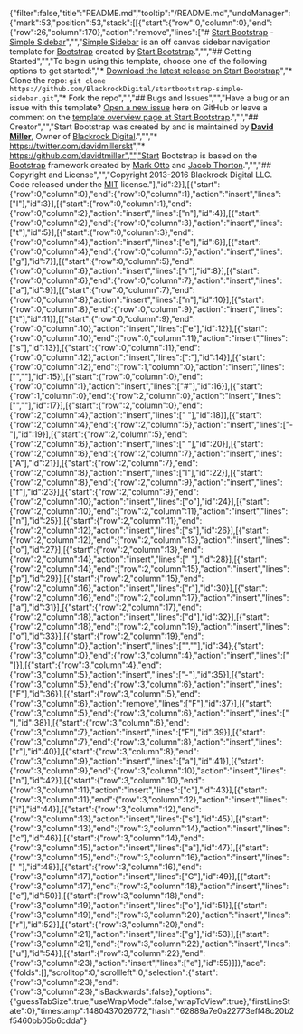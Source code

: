 {"filter":false,"title":"README.md","tooltip":"/README.md","undoManager":{"mark":53,"position":53,"stack":[[{"start":{"row":0,"column":0},"end":{"row":26,"column":170},"action":"remove","lines":["# [Start Bootstrap](http://startbootstrap.com/) - [Simple Sidebar](http://startbootstrap.com/template-overviews/simple-sidebar/)","","[Simple Sidebar](http://startbootstrap.com/template-overviews/simple-sidebar/) is an off canvas sidebar navigation template for [Bootstrap](http://getbootstrap.com/) created by [Start Bootstrap](http://startbootstrap.com/).","","## Getting Started","","To begin using this template, choose one of the following options to get started:","* [Download the latest release on Start Bootstrap](http://startbootstrap.com/template-overviews/simple-sidebar/)","* Clone the repo: `git clone https://github.com/BlackrockDigital/startbootstrap-simple-sidebar.git`","* Fork the repo","","## Bugs and Issues","","Have a bug or an issue with this template? [Open a new issue](https://github.com/BlackrockDigital/startbootstrap-simple-sidebar/issues) here on GitHub or leave a comment on the [template overview page at Start Bootstrap](http://startbootstrap.com/template-overviews/simple-sidebar/).","","## Creator","","Start Bootstrap was created by and is maintained by **[David Miller](http://davidmiller.io/)**, Owner of [Blackrock Digital](http://blackrockdigital.io/).","","* https://twitter.com/davidmillerskt","* https://github.com/davidtmiller","","Start Bootstrap is based on the [Bootstrap](http://getbootstrap.com/) framework created by [Mark Otto](https://twitter.com/mdo) and [Jacob Thorton](https://twitter.com/fat).","","## Copyright and License","","Copyright 2013-2016 Blackrock Digital LLC. Code released under the [MIT](https://github.com/BlackrockDigital/startbootstrap-simple-sidebar/blob/gh-pages/LICENSE) license."],"id":2}],[{"start":{"row":0,"column":0},"end":{"row":0,"column":1},"action":"insert","lines":["I"],"id":3}],[{"start":{"row":0,"column":1},"end":{"row":0,"column":2},"action":"insert","lines":["n"],"id":4}],[{"start":{"row":0,"column":2},"end":{"row":0,"column":3},"action":"insert","lines":["t"],"id":5}],[{"start":{"row":0,"column":3},"end":{"row":0,"column":4},"action":"insert","lines":["e"],"id":6}],[{"start":{"row":0,"column":4},"end":{"row":0,"column":5},"action":"insert","lines":["g"],"id":7}],[{"start":{"row":0,"column":5},"end":{"row":0,"column":6},"action":"insert","lines":["r"],"id":8}],[{"start":{"row":0,"column":6},"end":{"row":0,"column":7},"action":"insert","lines":["a"],"id":9}],[{"start":{"row":0,"column":7},"end":{"row":0,"column":8},"action":"insert","lines":["n"],"id":10}],[{"start":{"row":0,"column":8},"end":{"row":0,"column":9},"action":"insert","lines":["t"],"id":11}],[{"start":{"row":0,"column":9},"end":{"row":0,"column":10},"action":"insert","lines":["e"],"id":12}],[{"start":{"row":0,"column":10},"end":{"row":0,"column":11},"action":"insert","lines":["s"],"id":13}],[{"start":{"row":0,"column":11},"end":{"row":0,"column":12},"action":"insert","lines":[":"],"id":14}],[{"start":{"row":0,"column":12},"end":{"row":1,"column":0},"action":"insert","lines":["",""],"id":15}],[{"start":{"row":0,"column":0},"end":{"row":0,"column":1},"action":"insert","lines":["#"],"id":16}],[{"start":{"row":1,"column":0},"end":{"row":2,"column":0},"action":"insert","lines":["",""],"id":17}],[{"start":{"row":2,"column":0},"end":{"row":2,"column":4},"action":"insert","lines":["    "],"id":18}],[{"start":{"row":2,"column":4},"end":{"row":2,"column":5},"action":"insert","lines":["-"],"id":19}],[{"start":{"row":2,"column":5},"end":{"row":2,"column":6},"action":"insert","lines":[" "],"id":20}],[{"start":{"row":2,"column":6},"end":{"row":2,"column":7},"action":"insert","lines":["A"],"id":21}],[{"start":{"row":2,"column":7},"end":{"row":2,"column":8},"action":"insert","lines":["l"],"id":22}],[{"start":{"row":2,"column":8},"end":{"row":2,"column":9},"action":"insert","lines":["f"],"id":23}],[{"start":{"row":2,"column":9},"end":{"row":2,"column":10},"action":"insert","lines":["o"],"id":24}],[{"start":{"row":2,"column":10},"end":{"row":2,"column":11},"action":"insert","lines":["n"],"id":25}],[{"start":{"row":2,"column":11},"end":{"row":2,"column":12},"action":"insert","lines":["s"],"id":26}],[{"start":{"row":2,"column":12},"end":{"row":2,"column":13},"action":"insert","lines":["o"],"id":27}],[{"start":{"row":2,"column":13},"end":{"row":2,"column":14},"action":"insert","lines":[" "],"id":28}],[{"start":{"row":2,"column":14},"end":{"row":2,"column":15},"action":"insert","lines":["p"],"id":29}],[{"start":{"row":2,"column":15},"end":{"row":2,"column":16},"action":"insert","lines":["r"],"id":30}],[{"start":{"row":2,"column":16},"end":{"row":2,"column":17},"action":"insert","lines":["a"],"id":31}],[{"start":{"row":2,"column":17},"end":{"row":2,"column":18},"action":"insert","lines":["d"],"id":32}],[{"start":{"row":2,"column":18},"end":{"row":2,"column":19},"action":"insert","lines":["o"],"id":33}],[{"start":{"row":2,"column":19},"end":{"row":3,"column":0},"action":"insert","lines":["",""],"id":34},{"start":{"row":3,"column":0},"end":{"row":3,"column":4},"action":"insert","lines":["    "]}],[{"start":{"row":3,"column":4},"end":{"row":3,"column":5},"action":"insert","lines":["-"],"id":35}],[{"start":{"row":3,"column":5},"end":{"row":3,"column":6},"action":"insert","lines":["F"],"id":36}],[{"start":{"row":3,"column":5},"end":{"row":3,"column":6},"action":"remove","lines":["F"],"id":37}],[{"start":{"row":3,"column":5},"end":{"row":3,"column":6},"action":"insert","lines":[" "],"id":38}],[{"start":{"row":3,"column":6},"end":{"row":3,"column":7},"action":"insert","lines":["F"],"id":39}],[{"start":{"row":3,"column":7},"end":{"row":3,"column":8},"action":"insert","lines":["r"],"id":40}],[{"start":{"row":3,"column":8},"end":{"row":3,"column":9},"action":"insert","lines":["a"],"id":41}],[{"start":{"row":3,"column":9},"end":{"row":3,"column":10},"action":"insert","lines":["n"],"id":42}],[{"start":{"row":3,"column":10},"end":{"row":3,"column":11},"action":"insert","lines":["c"],"id":43}],[{"start":{"row":3,"column":11},"end":{"row":3,"column":12},"action":"insert","lines":["i"],"id":44}],[{"start":{"row":3,"column":12},"end":{"row":3,"column":13},"action":"insert","lines":["s"],"id":45}],[{"start":{"row":3,"column":13},"end":{"row":3,"column":14},"action":"insert","lines":["c"],"id":46}],[{"start":{"row":3,"column":14},"end":{"row":3,"column":15},"action":"insert","lines":["a"],"id":47}],[{"start":{"row":3,"column":15},"end":{"row":3,"column":16},"action":"insert","lines":[" "],"id":48}],[{"start":{"row":3,"column":16},"end":{"row":3,"column":17},"action":"insert","lines":["G"],"id":49}],[{"start":{"row":3,"column":17},"end":{"row":3,"column":18},"action":"insert","lines":["e"],"id":50}],[{"start":{"row":3,"column":18},"end":{"row":3,"column":19},"action":"insert","lines":["o"],"id":51}],[{"start":{"row":3,"column":19},"end":{"row":3,"column":20},"action":"insert","lines":["r"],"id":52}],[{"start":{"row":3,"column":20},"end":{"row":3,"column":21},"action":"insert","lines":["g"],"id":53}],[{"start":{"row":3,"column":21},"end":{"row":3,"column":22},"action":"insert","lines":["u"],"id":54}],[{"start":{"row":3,"column":22},"end":{"row":3,"column":23},"action":"insert","lines":["e"],"id":55}]]},"ace":{"folds":[],"scrolltop":0,"scrollleft":0,"selection":{"start":{"row":3,"column":23},"end":{"row":3,"column":23},"isBackwards":false},"options":{"guessTabSize":true,"useWrapMode":false,"wrapToView":true},"firstLineState":0},"timestamp":1480437026772,"hash":"62889a7e0a22773eff48c20b2f5460bb05b6cdda"}